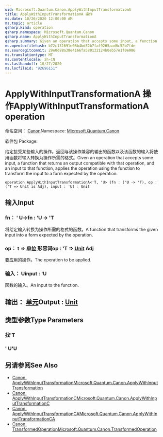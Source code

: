 ```yaml
---
uid: Microsoft.Quantum.Canon.ApplyWithInputTransformationA
title: ApplyWithInputTransformationA 操作
ms.date: 10/26/2020 12:00:00 AM
ms.topic: article
qsharp.kind: operation
qsharp.namespace: Microsoft.Quantum.Canon
qsharp.name: ApplyWithInputTransformationA
qsharp.summary: Given an operation that accepts some input, a function that returns an output compatible with that operation, and an input to that function, applies the operation using the function to transform the input to a form expected by the operation.
ms.openlocfilehash: b72c131691e08b4bd32b7faf9265aad6c52b7fde
ms.sourcegitcommit: 29e0d88a30e4166fa580132124b0eb57e1f0e986
ms.translationtype: MT
ms.contentlocale: zh-CN
ms.lasthandoff: 10/27/2020
ms.locfileid: "92696151"
---
```

# <a name="applywithinputtransformationa-operation"></a><span data-ttu-id="93da0-102">ApplyWithInputTransformationA 操作</span><span class="sxs-lookup"><span data-stu-id="93da0-102">ApplyWithInputTransformationA operation</span></span>

<span data-ttu-id="93da0-103">命名空间： [Canon](xref:Microsoft.Quantum.Canon)</span><span class="sxs-lookup"><span data-stu-id="93da0-103">Namespace: [Microsoft.Quantum.Canon](xref:Microsoft.Quantum.Canon)</span></span>

<span data-ttu-id="93da0-104">软件包 [](https://nuget.org/packages/)</span><span class="sxs-lookup"><span data-stu-id="93da0-104">Package: [](https://nuget.org/packages/)</span></span>


<span data-ttu-id="93da0-105">给定接受某些输入的操作，返回与该操作兼容的输出的函数以及该函数的输入将使用函数将输入转换为操作所需的格式。</span><span class="sxs-lookup"><span data-stu-id="93da0-105">Given an operation that accepts some input, a function that returns an output compatible with that operation, and an input to that function, applies the operation using the function to transform the input to a form expected by the operation.</span></span>

```qsharp
operation ApplyWithInputTransformationA<'T, 'U> (fn : ('U -> 'T), op : ('T => Unit is Adj), input : 'U) : Unit
```


## <a name="input"></a><span data-ttu-id="93da0-106">输入</span><span class="sxs-lookup"><span data-stu-id="93da0-106">Input</span></span>

### <a name="fn--u---t"></a><span data-ttu-id="93da0-107">fn： ' U-></span><span class="sxs-lookup"><span data-stu-id="93da0-107">fn : 'U -> 'T</span></span>

<span data-ttu-id="93da0-108">将给定输入转换为操作所需的格式的函数。</span><span class="sxs-lookup"><span data-stu-id="93da0-108">A function that transforms the given input into a form expected by the operation.</span></span>


### <a name="op--t--unit-adj"></a><span data-ttu-id="93da0-109">op： t => [单位](xref:microsoft.quantum.lang-ref.unit) 形容词</span><span class="sxs-lookup"><span data-stu-id="93da0-109">op : 'T => [Unit](xref:microsoft.quantum.lang-ref.unit) Adj</span></span>

<span data-ttu-id="93da0-110">要应用的操作。</span><span class="sxs-lookup"><span data-stu-id="93da0-110">The operation to be applied.</span></span>


### <a name="input--u"></a><span data-ttu-id="93da0-111">输入： U</span><span class="sxs-lookup"><span data-stu-id="93da0-111">input : 'U</span></span>

<span data-ttu-id="93da0-112">函数的输入。</span><span class="sxs-lookup"><span data-stu-id="93da0-112">An input to the function.</span></span>



## <a name="output--unit"></a><span data-ttu-id="93da0-113">输出： [单元](xref:microsoft.quantum.lang-ref.unit)</span><span class="sxs-lookup"><span data-stu-id="93da0-113">Output : [Unit](xref:microsoft.quantum.lang-ref.unit)</span></span>



## <a name="type-parameters"></a><span data-ttu-id="93da0-114">类型参数</span><span class="sxs-lookup"><span data-stu-id="93da0-114">Type Parameters</span></span>

### <a name="t"></a><span data-ttu-id="93da0-115">找</span><span class="sxs-lookup"><span data-stu-id="93da0-115">'T</span></span>


### <a name="u"></a><span data-ttu-id="93da0-116">' U</span><span class="sxs-lookup"><span data-stu-id="93da0-116">'U</span></span>



## <a name="see-also"></a><span data-ttu-id="93da0-117">另请参阅</span><span class="sxs-lookup"><span data-stu-id="93da0-117">See Also</span></span>

- [<span data-ttu-id="93da0-118">Canon. ApplyWithInputTransformation</span><span class="sxs-lookup"><span data-stu-id="93da0-118">Microsoft.Quantum.Canon.ApplyWithInputTransformation</span></span>](xref:Microsoft.Quantum.Canon.ApplyWithInputTransformation)
- [<span data-ttu-id="93da0-119">Canon. ApplyWithInputTransformationC</span><span class="sxs-lookup"><span data-stu-id="93da0-119">Microsoft.Quantum.Canon.ApplyWithInputTransformationC</span></span>](xref:Microsoft.Quantum.Canon.ApplyWithInputTransformationC)
- [<span data-ttu-id="93da0-120">Canon. ApplyWithInputTransformationCA</span><span class="sxs-lookup"><span data-stu-id="93da0-120">Microsoft.Quantum.Canon.ApplyWithInputTransformationCA</span></span>](xref:Microsoft.Quantum.Canon.ApplyWithInputTransformationCA)
- [<span data-ttu-id="93da0-121">Canon. TransformedOperation</span><span class="sxs-lookup"><span data-stu-id="93da0-121">Microsoft.Quantum.Canon.TransformedOperation</span></span>](xref:Microsoft.Quantum.Canon.TransformedOperation)